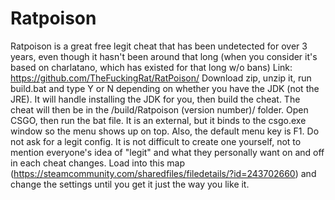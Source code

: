 # Ratpoison

Ratpoison is a great free legit cheat that has been undetected for over 3 years, even though it hasn't been around that long (when you consider it's based on charlatano, which has existed for that long w/o bans)
Link: https://github.com/TheFuckingRat/RatPoison/
Download zip, unzip it, run build.bat and type Y or N depending on whether you have the JDK (not the JRE). It will handle installing the JDK for you, then build the cheat. The cheat will then be in the /build/Ratpoison (version number)/ folder.
Open CSGO, then run the bat file. It is an external, but it binds to the csgo.exe window so the menu shows up on top. Also, the default menu key is F1.
Do not ask for a legit config. It is not difficult to create one yourself, not to mention everyone's idea of "legit" and what they personally want on and off in each cheat changes.
Load into this map (https://steamcommunity.com/sharedfiles/filedetails/?id=243702660) and change the settings until you get it just the way you like it.

